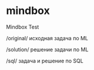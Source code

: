 # mindbox
Mindbox Test

/original/ исходная задача по ML

/solution/ решение задачи по ML

/sql/ задача и решение по SQL
